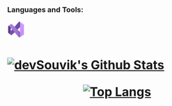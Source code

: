 
<h3 align="left">Languages and Tools:</h3>
<a href="https://code.visualstudio.com/" target="_blank" > <img src="assets/vs-icon.svg" alt="VS Code" height="40px"/>


<br>
<h1/>
  
<div style="display:inline; width:100%" align="center">  
<img align="center" src="https://github-readme-stats.vercel.app/api?username=TheNefelin&include_all_commits=true&count_private=true&show_icons=true&line_height=20&title_color=7A7ADB&icon_color=2234AE&text_color=D3D3D3&bg_color=0,000000,130F40" alt="devSouvik's Github Stats">

[![Top Langs](https://github-readme-stats.vercel.app/api/top-langs/?username=TheNefelin&layout=compact&text_color=daf7dc&bg_color=151515)](https://github.com/devSouvik/github-readme-stats)
</div>
